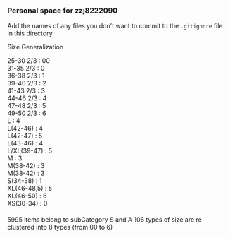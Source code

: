 ### Personal space for zzj8222090

Add the names of any files you don't want to commit to the ```.gitignore``` file in this directory.

Size Generalization

25-30 2/3 : 00  
31-35 2/3 : 0  
36-38 2/3 : 1  
39-40 2/3 : 2  
41-43 2/3 : 3  
44-46 2/3 : 4  
47-48 2/3 : 5  
49-50 2/3 : 6  
L : 4  
L(42-46) : 4  
L(42-47) : 5  
L(43-46) : 4  
L/XL(39-47) : 5  
M : 3  
M(38-42) : 3  
M(38-42) : 3  
S(34-38) : 1  
XL(46-48,5) : 5  
XL(46-50) : 6  
XS(30-34) : 0  

####
5995 items belong to subCategory S and A
106 types of size are re-clustered into 8 types (from 00 to 6)